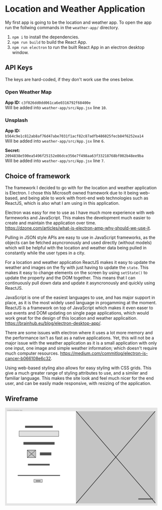 # Location and Weather Application

My first app is going to be the location and weather app.
To open the app run the follwing commands in the `weather-app/` directory.

1. `npm i` to install the dependencies.
2. `npm run build` to build the React App.
3. `npm run electron` to run the built React App in an electron desktop window.

## API Keys

The keys are hard-coded, if they don't work use the ones below.

### Open Weather Map
**App ID:** `c3f026dd0dd061ca6e0316792f68400e`  
Will be added into `weather-app/src/App.jsx` line `10`.

### Unsplash

**App ID:** `b564c9e1c812ab8af76d47abe7031f1acf82c87adfb486025fecb84f6252ea14`  
Will be added into `weather-app/src/App.jsx` line `6`.

**Secret:** `2094838e590ea5496f25152e86dce356e7f498aa63f33218768bf002b48ee9ba`  
Will be added into `weather-app/src/App.jsx` line `7`.

## Choice of framework

The framework I decided to go with for the location and weather application is Electron. I chose this Microsoft owned framework due to it being web-based, and being able to work with front-end web technologies such as ReactJS, which is also what I am using in this application.

Electron was easy for me to use as I have much more experience with web farmeworks and JavaScript. This makes the development much easier to create and maintain the application over time. https://dzone.com/articles/what-is-electron-amp-why-should-we-use-it.

Pulling in JSON style APIs are easy to use in JavaScript frameworks, as the objects can be fetched asyncronously and used directly (without models) which will be helpful with the location and weather data being pulled in constantly while the user types in a city.

For a location and weather application ReactJS makes it easy to update the weather and images on the fly with just having to update the `state`. This makes it easy to change elements on the screen by using `setState()` to update the property and the DOM together. This means that I can continuously pull down data and update it asyncronously and quickly using ReactJS.

JavaScript is one of the easiest languages to use, and has major support in place, as it is the most widely used language in progamming at the moment. ReactJS is a framework on top of JavaScript which makes it even easer to use events and DOM updating on single page applications, which would work great for the design of this location and weather applicaition. https://brainhub.eu/blog/electron-desktop-app/.

There are some issues with electron where it uses a lot more memory and the performance isn't as fast as a native applications. Yet, this will not be a major issue with the weather application as it is a small application with only one input, one image and simple weather information; which doesn't require much computer resources. https://medium.com/commitlog/electron-is-cancer-b066108e6c32.

Using web-based styling also allows for easy styling with CSS grids. This give a much greater range of styling attributes to use, and a similer and familiar language. This makes the site look and feel much nicer for the end user, and can be easily made responsive, with resizing of the application.

## Wireframe

![Weather Wireframe](wireframe-page.png)